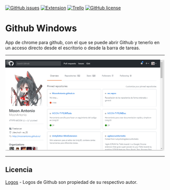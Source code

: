 [![GitHub issues](https://img.shields.io/github/issues/MoonAntonio/github-windows.svg)](https://github.com/MoonAntonio/github-windows/issues)
[![Extension](https://img.shields.io/badge/Extension-Chrome-brightgreen.svg)](https://chrome.google.com/webstore/category/extensions?hl=es)
[![Trello](https://img.shields.io/badge/Trello-OFF-red.svg)](https://github.com/MoonAntonio/github-windows)
[![GitHub license](https://img.shields.io/badge/license-MIT-blue.svg)](https://raw.githubusercontent.com/MoonAntonio/github-windows/master/LICENSE)

# Github Windows
App de chrome para github, con el que se puede abrir Github y tenerlo en un acceso directo desde el escritorio o desde la barra de tareas.

---

<p align="center"><img src="https://github.com/MoonAntonio/github-windows/blob/master/prev.png?raw=true"></p>

---

## Licencia
[Logos][1] - Logos de Github son propiedad de su respectivo autor.

[1]: https://github.com/logos
